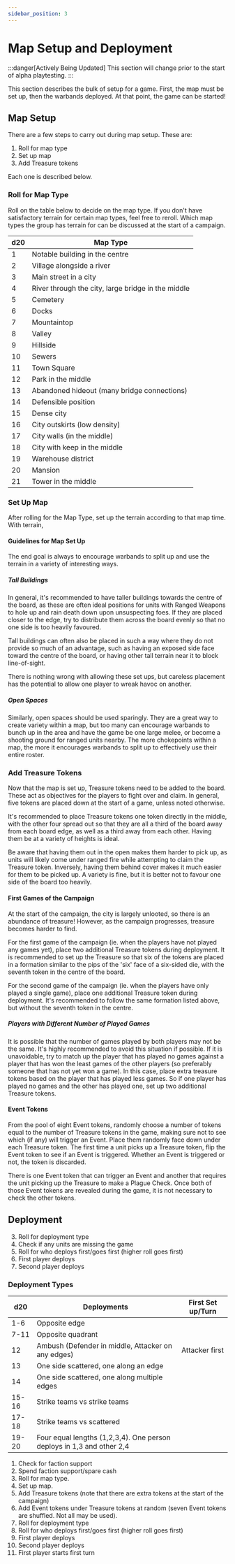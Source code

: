 ```yaml
---
sidebar_position: 3
---
```

# Map Setup and Deployment

:::danger[Actively Being Updated]
This section will change prior to the start of alpha playtesting.
:::

This section describes the bulk of setup for a game. First, the map must be set up, then the warbands deployed. At that point, the game can be started!
## Map Setup

There are a few steps to carry out during map setup. These are:

1. Roll for map type
2. Set up map
3. Add Treasure tokens

Each one is described below.
### Roll for Map Type

Roll on the table below to decide on the map type. If you don't have satisfactory terrain for certain map types, feel free to reroll. Which map types the group has terrain for can be discussed at the start of a campaign.

| d20 | Map Type                                           |
| --- | -------------------------------------------------- |
| 1   | Notable building in the centre                     |
| 2   | Village alongside a river                          |
| 3   | Main street in a city                              |
| 4   | River through the city, large bridge in the middle |
| 5   | Cemetery                                           |
| 6   | Docks                                              |
| 7   | Mountaintop                                        |
| 8   | Valley                                             |
| 9   | Hillside                                           |
| 10  | Sewers                                             |
| 11  | Town Square                                        |
| 12  | Park in the middle                                 |
| 13  | Abandoned hideout (many bridge connections)        |
| 14  | Defensible position                                |
| 15  | Dense city                                         |
| 16  | City outskirts (low density)                       |
| 17  | City walls (in the middle)                         |
| 18  | City with keep in the middle                       |
| 19  | Warehouse district                                 |
| 20  | Mansion                                            |
| 21  | Tower in the middle                                |

### Set Up Map

After rolling for the Map Type, set up the terrain according to that map time. With terrain, 

<!--
JP 28-10-25: Add more here. Don't forget board size and where to set up (ie. flat clear surface yadda yadda)
-->
#### Guidelines for Map Set Up

The end goal is always to encourage warbands to split up and use the terrain in a variety of interesting ways.

<!--
JP 28-10-25: Add more here.
-->
##### Tall Buildings

In general, it's recommended to have taller buildings towards the centre of the board, as these are often ideal positions for units with Ranged Weapons to hole up and rain death down upon unsuspecting foes. If they are placed closer to the edge, try to distribute them across the board evenly so that no one side is too heavily favoured.

Tall buildings can often also be placed in such a way where they do not provide so much of an advantage, such as having an exposed side face toward the centre of the board, or having other tall terrain near it to block line-of-sight.

There is nothing wrong with allowing these set ups, but careless placement has the potential to allow one player to wreak havoc on another.

##### Open Spaces

Similarly, open spaces should be used sparingly. They are a great way to create variety within a map, but too many can encourage warbands to bunch up in the area and have the game be one large melee, or become a shooting ground for ranged units nearby. The more chokepoints within a map, the more it encourages warbands to split up to effectively use their entire roster.


### Add Treasure Tokens

Now that the map is set up, Treasure tokens need to be added to the board. These act as objectives for the players to fight over and claim. In general, five tokens are placed down at the start of a game, unless noted otherwise.

It's recommended to place Treasure tokens one token directly in the middle, with the other four spread out so that they are all a third of the board away from each board edge, as well as a third away from each other. Having them be at a variety of heights is ideal.

Be aware that having them out in the open makes them harder to pick up, as units will likely come under ranged fire while attempting to claim the Treasure token. Inversely, having them behind cover makes it much easier for them to be picked up. A variety is fine, but it is better not to favour one side of the board too heavily.

<!--
JP 28-10-25: Add in diagrams to make it easy to understand.

-->
#### First Games of the Campaign

At the start of the campaign, the city is largely unlooted, so there is an abundance of treasure! However, as the campaign progresses, treasure becomes harder to find.

For the first game of the campaign (ie. when the players have not played any games yet), place two additional Treasure tokens during deployment. It is recommended to set up the Treasure so that six of the tokens are placed in a formation similar to the pips of the 'six' face of a six-sided die, with the seventh token in the centre of the board.

For the second game of the campaign (ie. when the players have only played a single game), place one additional Treasure token during deployment. It's recommended to follow the same formation listed above, but without the seventh token in the centre.

##### Players with Different Number of Played Games

It is possible that the number of games played by both players may not be the same. It's highly recommended to avoid this situation if possible. If it is unavoidable, try to match up the player that has played no games against a player that has won the least games of the other players (so preferably someone that has not yet won a game). In this case, place extra treasure tokens based on the player that has played less games. So if one player has played no games and the other has played one, set up two additional Treasure tokens.

#### Event Tokens

From the pool of eight Event tokens, randomly choose a number of tokens equal to the number of Treasure tokens in the game, making sure not to see which (if any) will trigger an Event. Place them randomly face down under each Treasure token. The first time a unit picks up a Treasure token, flip the Event token to see if an Event is triggered. Whether an Event is triggered or not, the token is discarded.

There is one Event token that can trigger an Event and another that requires the unit picking up the Treasure to make a Plague Check. Once both of those Event tokens are revealed during the game, it is not necessary to check the other tokens.
## Deployment



3. Roll for deployment type
4. Check if any units are missing the game
5. Roll for who deploys first/goes first (higher roll goes first)
6. First player deploys
7. Second player deploys
### Deployment Types

| d20   | Deployments                                                           | First Set up/Turn |
| ----- | --------------------------------------------------------------------- | ----------------- |
| 1-6   | Opposite edge                                                         |                   |
| 7-11  | Opposite quadrant                                                     |                   |
| 12    | Ambush (Defender in middle, Attacker on any edges)                    | Attacker first    |
| 13    | One side scattered, one along an edge                                 |                   |
| 14    | One side scattered, one along multiple edges                          |                   |
| 15-16 | Strike teams vs strike teams                                          |                   |
| 17-18 | Strike teams vs scattered                                             |                   |
| 19-20 | Four equal lengths (1,2,3,4). One person deploys in 1,3 and other 2,4 |                   |



1. Check for faction support
2. Spend faction support/spare cash
3. Roll for map type.
4. Set up map.
5. Add Treasure tokens (note that there are extra tokens at the start of the campaign)
6. Add Event tokens under Treasure tokens at random (seven Event tokens are shuffled. Not all may be used).
7. Roll for deployment type
8. Roll for who deploys first/goes first (higher roll goes first)
9. First player deploys
10. Second player deploys
11. First player starts first turn